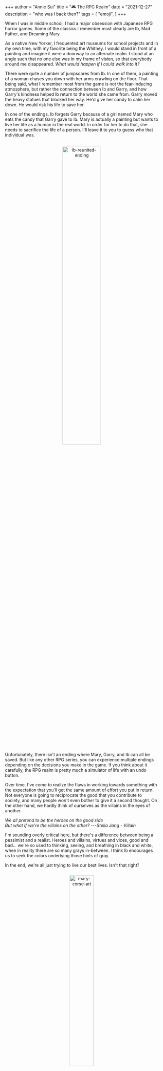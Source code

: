 +++
author = "Annie Sui"
title = "🎮 The RPG Realm"
date = "2021-12-27"
description = "who was I back then?"
tags = [
    "emoji",
]
+++

When I was in middle school, I had a major obsession with Japanese RPG horror games. Some of the classics I remember most clearly are Ib, Mad Father, and Dreaming Mary.

As a native New Yorker, I frequented art museums for school projects and in my own time, with my favorite being the Whitney. I would stand in front of a painting and imagine it were a doorway to an alternate realm. I stood at an angle such that no one else was in my frame of vision, so that everybody around me disappeared. <i> What would happen if I could walk into it? </i> 

There were quite a number of jumpscares from Ib. In one of them, a painting of a woman chases you down with her arms crawling on the floor. That being said, what I remember most from the game is not the fear-inducing atmosphere, but rather the connection between Ib and Garry, and how Garry's kindness helped Ib return to the world she came from. Garry moved the heavy statues that blocked her way. He'd give her candy to calm her down. He would risk his life to save her. 

In one of the endings, Ib forgets Garry because of a girl named Mary who eats the candy that Garry gave to Ib. Mary is actually a painting but wants to live her life as a human in the real world. In order for her to do that, she needs to sacrifice the life of a person. I'll leave it to you to guess who that individual was.


<div id="ib-reunited-section" style="text-align: center; margin-top: 30px; margin-bottom: 30px">
	<p><img src="/ib-reunited-ending.png" alt="ib-reunited-ending" width="50%"/></p>
</div>
Unfortunately, there isn't an ending where Mary, Garry, and Ib can all be saved. But like any other RPG series, you can experience multiple endings depending on the decisions you make in the game. If you think about it carefully, the RPG realm is pretty much a simulator of life with an undo button.

Over time, I've come to realize the flaws in working towards something with the expectation that you'll get the same amount of effort you put in return. Not everyone is going to reciprocate the good that you contribute to society, and many people won't even bother to give it a second thought. On the other hand, we hardly think of ourselves as the villains in the eyes of another. 

<i> We all pretend to be the heroes on the good side <br> 
	But what if we're the villains on the other? ---Stella Jang - Villain
</i>


I'm sounding overly critical here, but there's a difference between being a pessimist and a realist. Heroes and villains, virtues and vices, good and bad... we're so used to thinking, seeing, and breathing in black and white, when in reality there are so many grays in-between. I think Ib encourages us to seek the colors underlying those hints of gray.

In the end, we're all just trying to live our best lives. Isn't that right?

<div id="mary-corse-section" style="text-align: center; margin-top: 25px; margin-bottom: 20px">
	<p><img src="/mary-corse.jpg" alt="mary-corse-art" width="40%"/></p>
</div>

<i> The one I chased and grasped was the cruel binary system. <br>
	I want to be fascinated by the place where dreams continue---the world. <br>
	I was drowning, deeper than the sea.
</i>

---sasakure.UK - Little Cry of the Abyss (feat. Toki Asako)

<br>
🎵 Songs I listened to while writing this:

Porter Robinson - Something Comforting <br>
JVNA LIVE - Dimensions